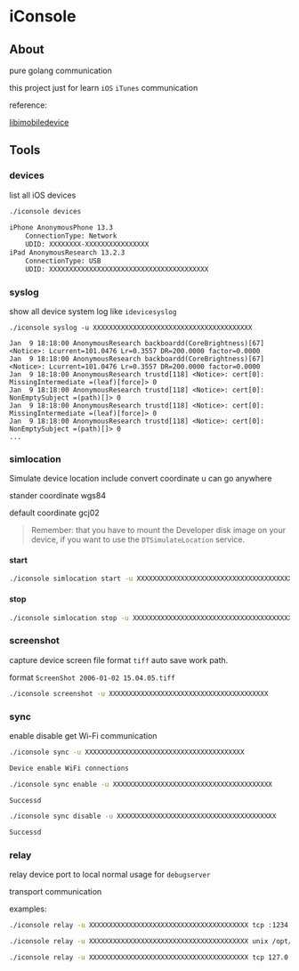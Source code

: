 # iConsole

## About

pure golang communication

this project just for learn `iOS` `iTunes` communication

reference:

[libimobiledevice](https://github.com/libimobiledevice)

## Tools

### devices

list all iOS devices

```bash
./iconsole devices
    
iPhone AnonymousPhone 13.3
    ConnectionType: Network
    UDID: XXXXXXXX-XXXXXXXXXXXXXXXX
iPad AnonymousResearch 13.2.3
    ConnectionType: USB
    UDID: XXXXXXXXXXXXXXXXXXXXXXXXXXXXXXXXXXXXXXXX
```
    
### syslog

show all device system log like `idevicesyslog`

```base
./iconsole syslog -u XXXXXXXXXXXXXXXXXXXXXXXXXXXXXXXXXXXXXXXX

Jan  9 18:18:00 AnonymousResearch backboardd(CoreBrightness)[67] <Notice>: Lcurrent=101.0476 Lr=0.3557 DR=200.0000 factor=0.0000
Jan  9 18:18:00 AnonymousResearch backboardd(CoreBrightness)[67] <Notice>: Lcurrent=101.0476 Lr=0.3557 DR=200.0000 factor=0.0000
Jan  9 18:18:00 AnonymousResearch trustd[118] <Notice>: cert[0]: MissingIntermediate =(leaf)[force]> 0
Jan  9 18:18:00 AnonymousResearch trustd[118] <Notice>: cert[0]: NonEmptySubject =(path)[]> 0
Jan  9 18:18:00 AnonymousResearch trustd[118] <Notice>: cert[0]: MissingIntermediate =(leaf)[force]> 0
Jan  9 18:18:00 AnonymousResearch trustd[118] <Notice>: cert[0]: NonEmptySubject =(path)[]> 0
...
```
    
### simlocation

Simulate device location include convert coordinate u can go anywhere

stander coordinate wgs84

default coordinate gcj02

> Remember: that you have to mount the Developer disk image on your device, if you want to use the `DTSimulateLocation` service.

#### start
```bash
./iconsole simlocation start -u XXXXXXXXXXXXXXXXXXXXXXXXXXXXXXXXXXXXXXXX -lat xx.xxx -lon xx.xxx
```

#### stop
```bash
./iconsole simlocation stop -u XXXXXXXXXXXXXXXXXXXXXXXXXXXXXXXXXXXXXXXX
```

### screenshot

capture device screen file format `tiff` auto save work path. 

format `ScreenShot 2006-01-02 15.04.05.tiff` 

```bash
./iconsole screenshot -u XXXXXXXXXXXXXXXXXXXXXXXXXXXXXXXXXXXXXXXX
```

### sync

enable disable get Wi-Fi communication

```bash
./iconsole sync -u XXXXXXXXXXXXXXXXXXXXXXXXXXXXXXXXXXXXXXXX

Device enable WiFi connections
```

```bash
./iconsole sync enable -u XXXXXXXXXXXXXXXXXXXXXXXXXXXXXXXXXXXXXXXX

Successd
```

```bash
./iconsole sync disable -u XXXXXXXXXXXXXXXXXXXXXXXXXXXXXXXXXXXXXXXX

Successd
```

### relay

relay device port to local normal usage for `debugserver`

transport communication

examples:

```bash
./iconsole relay -u XXXXXXXXXXXXXXXXXXXXXXXXXXXXXXXXXXXXXXXX tcp :1234
```

```bash
./iconsole relay -u XXXXXXXXXXXXXXXXXXXXXXXXXXXXXXXXXXXXXXXX unix /opt/xx
```

```bash
./iconsole relay -u XXXXXXXXXXXXXXXXXXXXXXXXXXXXXXXXXXXXXXXX tcp 127.0.0.1:1234
```
